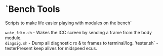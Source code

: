 # `Bench Tools

Scripts to make life easier playing with modules on the bench`

  `wake_fdim.sh` - Wakes the ICC screen by sending a frame from the body module.  
  `diagsig.sh`   - Dump all diagnostic rx & tx frames to terminal/log. 
  'tester.sh`    - testerPresent keep alives for midspeed ecus.  
  

